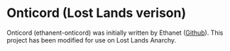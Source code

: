 # Onticord (Lost Lands verison) 

Onticord (ethanent-onticord) was initially written by Ethanet 
([Github](https://github.com/ethanent)). This project has been modified for use on Lost Lands Anarchy.
